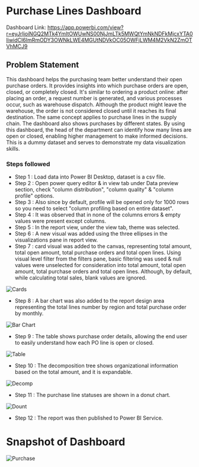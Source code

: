 # Purchase Lines Dashboard

Dashboard Link: https://app.powerbi.com/view?r=eyJrIjoiNGQ2MTk4YmItOWUwNS00NjJmLTk5MWQtYmNkNDFkMjcxYTA0IiwidCI6ImRmODY3OWNkLWE4MGUtNDVkOC05OWFjLWM4M2VkN2ZmOTVhMCJ9

## Problem Statement
This dashboard helps the purchasing team better understand their open purchase orders. It provides insights into which purchase orders are open, closed, or completely closed. It's similar to ordering a product online: after placing an order, a request number is generated, and various processes occur, such as warehouse dispatch. Although the product might leave the warehouse, the order is not considered closed until it reaches its final destination. The same concept applies to purchase lines in the supply chain.
The dashboard also shows purchases by different states. By using this dashboard, the head of the department can identify how many lines are open or closed, enabling higher management to make informed decisions. This is a dummy dataset and serves to demonstrate my data visualization skills.

### Steps followed 

- Step 1 : Load data into Power BI Desktop, dataset is a csv file.
- Step 2 : Open power query editor & in view tab under Data preview section, check "column distribution", "column quality" & "column profile" options.
- Step 3 : Also since by default, profile will be opened only for 1000 rows so you need to select "column profiling based on entire dataset".
- Step 4 : It was observed that in none of the columns errors & empty values were present except columns.
- Step 5 : In the report view, under the view tab, theme was selected.
- Step 6 : A new visual was added using the three ellipses in the visualizations pane in report view. 
- Step 7 : card visual was added to the canvas, representing total amount, total open amount, total purchase orders and total open lines.
           Using visual level filter from the filters pane, basic filtering was used & null values were unselected for consideration into total amount, total open amount, total purchase orders and total open lines.
           Although, by default, while calculating total sales, blank values are ignored.
  
![Cards](https://github.com/user-attachments/assets/379a3ed4-410f-4c5e-96ac-23dc221911ef)

- Step 8 : A bar chart was also added to the report design area representing the total lines number by region and total purchase order by monthly.
  
![Bar Chart](https://github.com/user-attachments/assets/28b7a540-111e-4f6d-93f8-5b54eb32cc08)

- Step 9 : The table shows purchase order details, allowing the end user to easily understand how each PO line is open or closed.
  
![Table](https://github.com/user-attachments/assets/3e4410bf-dc8a-484b-8e33-e8dd5171cfa4)

- Step 10 : The decomposition tree shows organizational information based on the total amount, and it is expandable.
  
![Decomp](https://github.com/user-attachments/assets/0c622fcd-6799-4774-bf12-20534182ca4a)

- Step 11 : The purchase line statuses are shown in a donut chart.
  
![Dount](https://github.com/user-attachments/assets/70cd2653-3704-466a-b579-69697da2888c)

- Step 12 : The report was then published to Power BI Service.
# Snapshot of Dashboard

![Purchase](https://github.com/user-attachments/assets/39276ddc-b1ba-48d3-bd38-bb59275106bd)
